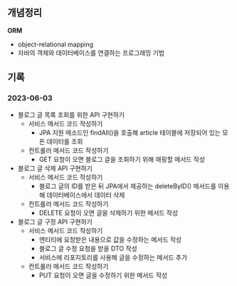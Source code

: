 ## 개념정리
**ORM**
- object-relational mapping
- 자바의 객체와 데이터베이스를 연결하는 프로그래밍 기법

## 기록
### 2023-06-03
- 블로그 글 목록 조회를 위한 API 구현하기
  - 서비스 메서드 코드 작성하기
    - JPA 지원 메소드인 findAll()을 호출해 article 테이블에 저장되어 있는 모든 데이터를 조회
  - 컨트롤러 메서드 코드 작성하기
    - GET 요청이 오면 블로그 글을 조회하기 위해 매핑할 메서드 작성
- 블로그 글 삭제 API 구현하기
  - 서비스 메서드 코드 작성하기
    - 블로그 글의 ID를 받은 뒤 JPA에서 제공하는 deleteByID() 메서드를 이용해 데이터베이스에서 데이터 삭제
  - 컨트롤러 메서드 코드 작성하기
    - DELETE 요청이 오면 글을 삭제하기 위한 메서드 작성 
- 블로그 글 구정 API 구현하기
  - 서비스 메서드 코드 작성하기
    - 엔티티에 요청받은 내용으로 값을 수정하는 메서드 작성
    - 블로그 글 수정 요청을 받을 DTO 작성
    - 서비스에 리포지토리를 사용해 글을 수정하는 메서드 추가
  - 컨트롤러 메서드 코드 작성하기
    - PUT 요청이 오면 글을 수정하기 위한 메서드 작성

